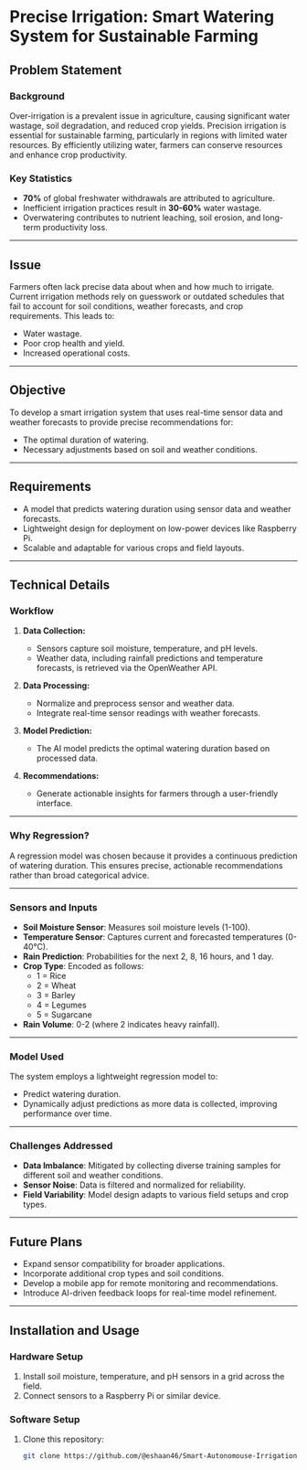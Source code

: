 # **Precise Irrigation: Smart Watering System for Sustainable Farming**

## **Problem Statement**

### Background
Over-irrigation is a prevalent issue in agriculture, causing significant water wastage, soil degradation, and reduced crop yields. Precision irrigation is essential for sustainable farming, particularly in regions with limited water resources. By efficiently utilizing water, farmers can conserve resources and enhance crop productivity.

### Key Statistics
- **70%** of global freshwater withdrawals are attributed to agriculture.
- Inefficient irrigation practices result in **30-60%** water wastage.
- Overwatering contributes to nutrient leaching, soil erosion, and long-term productivity loss.

---

## **Issue**
Farmers often lack precise data about when and how much to irrigate. Current irrigation methods rely on guesswork or outdated schedules that fail to account for soil conditions, weather forecasts, and crop requirements. This leads to:
- Water wastage.
- Poor crop health and yield.
- Increased operational costs.

---

## **Objective**
To develop a smart irrigation system that uses real-time sensor data and weather forecasts to provide precise recommendations for:
- The optimal duration of watering.
- Necessary adjustments based on soil and weather conditions.

---

## **Requirements**
- A model that predicts watering duration using sensor data and weather forecasts.
- Lightweight design for deployment on low-power devices like Raspberry Pi.
- Scalable and adaptable for various crops and field layouts.

---

## **Technical Details**

### **Workflow**
1. **Data Collection:**
   - Sensors capture soil moisture, temperature, and pH levels.
   - Weather data, including rainfall predictions and temperature forecasts, is retrieved via the OpenWeather API.

2. **Data Processing:**
   - Normalize and preprocess sensor and weather data.
   - Integrate real-time sensor readings with weather forecasts.

3. **Model Prediction:**
   - The AI model predicts the optimal watering duration based on processed data.

4. **Recommendations:**
   - Generate actionable insights for farmers through a user-friendly interface.

---

### **Why Regression?**
A regression model was chosen because it provides a continuous prediction of watering duration. This ensures precise, actionable recommendations rather than broad categorical advice.

---

### **Sensors and Inputs**
- **Soil Moisture Sensor**: Measures soil moisture levels (1-100).
- **Temperature Sensor**: Captures current and forecasted temperatures (0-40°C).
- **Rain Prediction**: Probabilities for the next 2, 8, 16 hours, and 1 day.
- **Crop Type**: Encoded as follows:
  - 1 = Rice
  - 2 = Wheat
  - 3 = Barley
  - 4 = Legumes
  - 5 = Sugarcane
- **Rain Volume**: 0-2 (where 2 indicates heavy rainfall).

---

### **Model Used**
The system employs a lightweight regression model to:
- Predict watering duration.
- Dynamically adjust predictions as more data is collected, improving performance over time.

---

### **Challenges Addressed**
- **Data Imbalance**: Mitigated by collecting diverse training samples for different soil and weather conditions.
- **Sensor Noise**: Data is filtered and normalized for reliability.
- **Field Variability**: Model design adapts to various field setups and crop types.

---

## **Future Plans**
- Expand sensor compatibility for broader applications.
- Incorporate additional crop types and soil conditions.
- Develop a mobile app for remote monitoring and recommendations.
- Introduce AI-driven feedback loops for real-time model refinement.

---

## **Installation and Usage**

### **Hardware Setup**
1. Install soil moisture, temperature, and pH sensors in a grid across the field.
2. Connect sensors to a Raspberry Pi or similar device.

### **Software Setup**
1. Clone this repository:
   ```bash
   git clone https://github.com/@eshaan46/Smart-Autonomouse-Irrigation/.git
